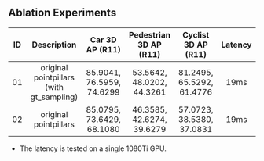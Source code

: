 ## Ablation Experiments

| ID | Description                                       | Car 3D AP (R11)           | Pedestrian 3D AP (R11)    | Cyclist 3D AP (R11)       | Latency |
|:--:|:-------------------------------------------------:|:-------------------------:|:-------------------------:|:-------------------------:|:-------:|
| 01 | original pointpillars (with gt_sampling)          | 85.9041, 76.5959, 74.6299 | 53.5642, 48.0202, 44.3261 | 81.2495, 65.5292, 61.4776 | 19ms    |
| 02 | original pointpillars                             | 85.0795, 73.6429, 68.1080 | 46.3585, 42.6274, 39.6279 | 57.0723, 38.5380, 37.0831 | 19ms    |
 * The latency is tested on a single 1080Ti GPU.
